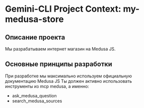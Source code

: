 # Gemini-CLI Project Context: my-medusa-store

## Описание проекта

Мы разрабатываем интернет магазин на Medusa JS.

## Основные принципы разработки

При разработке мы максимально используем официальную документацию Medusa JS
Ты должен активно использовать инструменты из mcp medusa, а именно:

- ask_medusa_question
- search_medusa_sources
